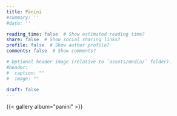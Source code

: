 ```yaml
---
title: Pāṇīṇī
#summary: ''
#date: ''

reading_time: false  # Show estimated reading time?
share: false  # Show social sharing links?
profile: false  # Show author profile?
comments: false  # Show comments?

# Optional header image (relative to `assets/media/` folder).
#header:
#  caption: ""
#  image: ""

draft: false
---
```


{{< gallery album="panini" >}}
